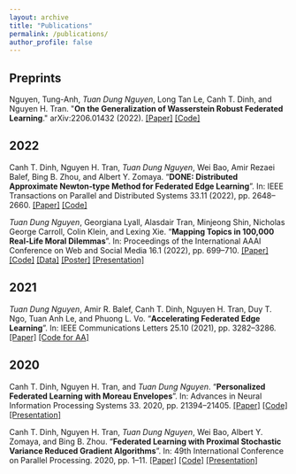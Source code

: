 ```yaml
---
layout: archive
title: "Publications"
permalink: /publications/
author_profile: false
---
```


## Preprints

Nguyen, Tung-Anh, *Tuan Dung Nguyen*, Long Tan Le, Canh T. Dinh, and Nguyen H. Tran. "**On the Generalization of Wasserstein Robust Federated Learning**." arXiv:2206.01432 (2022). [[Paper]](https://arxiv.org/abs/2206.01432) [[Code]](https://github.com/dual-grp/WAFL)


## 2022

Canh T. Dinh, Nguyen H. Tran, *Tuan Dung Nguyen*, Wei Bao, Amir Rezaei Balef, Bing B. Zhou, and Albert Y. Zomaya. “**DONE: Distributed Approximate Newton-type Method for Federated Edge Learning**”. In: IEEE Transactions on Parallel and Distributed Systems 33.11 (2022), pp. 2648–2660. [[Paper]](https://doi.org/10.1109/TPDS.2022.3146253) [[Code]](https://github.com/CharlieDinh/DONE)

*Tuan Dung Nguyen*, Georgiana Lyall, Alasdair Tran, Minjeong Shin, Nicholas George Carroll, Colin Klein, and Lexing Xie. “**Mapping Topics in 100,000 Real-Life Moral Dilemmas**”. In: Proceedings of the International AAAI Conference on Web and Social Media 16.1 (2022), pp. 699–710. [[Paper]](https://ojs.aaai.org/index.php/ICWSM/article/view/19327) [[Code]](https://github.com/joshnguyen99/moral_dilemma_topics) [[Data]](https://doi.org/10.5281/zenodo.6791835) [[Poster]](https://joshnguyen.net/files/HMI_MoralDilemmasPoster.pdf) [[Presentation]](https://underline.io/lecture/50934-mapping-topics-in-100,000-real-life-moral-dilemmas)

## 2021

*Tuan Dung Nguyen*, Amir R. Balef, Canh T. Dinh, Nguyen H. Tran, Duy T. Ngo, Tuan Anh Le, and Phuong L. Vo. “**Accelerating Federated Edge Learning**”. In: IEEE Communications Letters 25.10 (2021), pp. 3282–3286. [[Paper]](https://doi.org/10.1109/LCOMM.2021.3103536) [[Code for AA]](https://github.com/joshnguyen99/anderson_acceleration)

## 2020

Canh T. Dinh, Nguyen H. Tran, and *Tuan Dung Nguyen*. “**Personalized Federated Learning with Moreau Envelopes**”. In: Advances in Neural Information Processing Systems 33. 2020, pp. 21394–21405. [[Paper]](https://papers.nips.cc/paper/2020/hash/f4f1f13c8289ac1b1ee0ff176b56fc60-Abstract.html) [[Code]](https://github.com/CharlieDinh/pFedMe) [[Presentation]](https://slideslive.com/38937057/personalized-federated-learning-with-moreau-envelopes?ref=recommended)

Canh T. Dinh, Nguyen H. Tran, *Tuan Dung Nguyen*, Wei Bao, Albert Y. Zomaya, and Bing B. Zhou. “**Federated Learning with Proximal Stochastic Variance Reduced Gradient Algorithms**”. In: 49th International Conference on Parallel Processing. 2020, pp. 1–11. [[Paper]](https://dl.acm.org/doi/10.1145/3404397.3404457) [[Code]](https://github.com/CharlieDinh/FederatedLearningWithSVRG) [[Presentation]](https://www.youtube.com/watch?v=cXsFYcXF0KM)